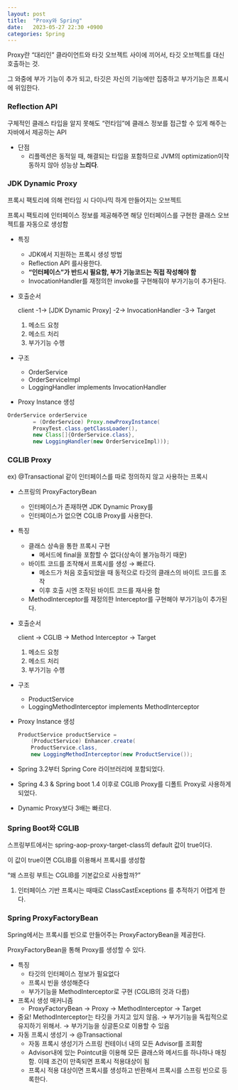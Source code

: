 ```yaml
---
layout: post
title:  "Proxy와 Spring"
date:   2023-05-27 22:30 +0900
categories: Spring
---
```

Proxy란 “대리인” 클라이언트와 타깃 오브젝트 사이에 끼어서, 타깃 오브젝트를 대신 호출하는 것.

그 와중에 부가 기능이 추가 되고, 타깃은 자신의 기능에만 집중하고 부가기능은 프록시에 위임한다.

### Reflection API

구체적인 클래스 타입을 알지 못해도 “런타임”에 클래스 정보를 접근할 수 있게 해주는 자바에서 제공하는 API

- 단점
    - 리플렉션은 동적일 때, 해결되는 타입을 포함하므로 JVM의 optimization이작동하지 않아 성능상 **느리다**.

### JDK Dynamic Proxy

프록시 팩토리에 의해 런타임 시 다이나믹 하게 만들어지는 오브젝트

프록시 팩토리에 인터페이스 정보를 제공해주면 해당 인터페이스를 구현한 클래스 오브젝트를 자동으로 생성함

- 특징
    - JDK에서 지원하는 프록시 생성 방법
    - Reflection API 를사용한다.
    - **“인터페이스”가 반드시 필요함, 부가 기능코드는 직접 작성해야 함**
    - InvocationHandler를 재정의한 invoke를 구현해줘야 부가기능이 추가된다.
- 호출순서

  client -1→ [JDK Dynamic Proxy] -2→ InvocationHandler -3→ Target

    1. 메소드 요청
    2. 메소드 처리
    3. 부가기능 수행
- 구조
    - OrderService
    - OrderServiceImpl
    - LoggingHandler implements InvocationHandler
- Proxy Instance 생성

```java
OrderService orderService
		= (OrderService) Proxy.newProxyInstance(
		ProxyTest.class.getClassLoader(),
		new Class[]{OrderService.class},
		new LoggingHandler(new OrderServiceImpl)));
```

### CGLIB Proxy

ex) @Transactional 같이 인터페이스를 따로 정의하지 않고 사용하는 프록시

- 스프링의 ProxyFactoryBean
    - 인터페이스가 존재하면 JDK Dynamic Proxy를
    - 인터페이스가 없으면 CGLIB Proxy를 사용한다.
- 특징
    - 클래스 상속을 통한 프록시 구현
        - 메서드에 final을 포함할 수 없다(상속이 불가능하기 때문)
    - 바이트 코드를 조작해서 프록시를 생성 → 빠르다.
        - 메소드가 처음 호출되었을 때 동적으로 타깃의 클래스의 바이트 코드를 조작
        - 이후 호출 시엔 조작된 바이트 코드를 재사용 함
    - MethodInterceptor를 재정의한 Interceptor를 구현해야 부가기능이 추가된다.
- 호출순서

  client → CGLIB → Method Interceptor → Target

    1. 메소드 요청
    2. 메소드 처리
    3. 부가기능 수행
- 구조
    - ProductService
    - LoggingMethodInterceptor implements MethodInterceptor
- Proxy Instance 생성

    ```java
    ProductService productService = 
    	(ProductService) Enhancer.create(
    	ProductService.class,
    	new LoggingMethodInterceptor(new ProductService());
    ```

- Spring 3.2부터 Spring Core 라이브러리에 포함되었다.
- Spring 4.3 & Spring boot 1.4 이후로 CGLIB Proxy를 디폴트 Proxy로 사용하게 되었다.
- Dynamic Proxy보다 3배는 빠르다.

### Spring Boot와 CGLIB

스프링부트에서는 spring-aop-proxy-target-class의 default 값이 true이다.

이 값이 true이면 CGLIB를 이용해서 프록시를 생성함

“왜 스프링 부트는 CGLIB를 기본값으로 사용할까?”

1. 인터페이스 기반 프록시는 때때로 ClassCastExceptions 를 추적하기 어렵게 한다.

### Spring ProxyFactoryBean

Spring에서는 프록시를 빈으로 만들어주는 ProxyFactoryBean을 제공한다.

ProxyFactoryBean을 통해 Proxy를 생성할 수 있다.

- 특징
    - 타깃의 인터페이스 정보가 필요없다
    - 프록시 빈을 생성해준다
    - 부가기능을 MethodInterceptor로 구현 (CGLIB의 것과 다름)
- 프록시 생성 매커니즘
    - ProxyFactoryBean → Proxy → MethodInterceptor → Target
- 중요! MethodInterceptor는 타깃을 가지고 있지 않음. → 부가기능을 독립적으로 유지하기 위해서. → 부가기능을 싱글톤으로 이용할 수 있음
- 자동 프록시 생성기 → @Transactional
    - 자동 프록시 생성기가 스프링 컨테이너 내의 모든 Advisor를 조회함
    - Advisor내에 있는 Pointcut을 이용해 모든 클래스와 메서드를 하나하나 매칭함. 이때 조건이 만족되면 프록시 적용대상이 됨
    - 프록시 적용 대상이면 프록시를 생성하고 반환해서 프록시를 스프링 빈으로 등록한다.